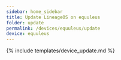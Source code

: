 ```yaml
---
sidebar: home_sidebar
title: Update LineageOS on equuleus
folder: update
permalink: /devices/equuleus/update
device: equuleus
---
```

{% include templates/device_update.md %}
